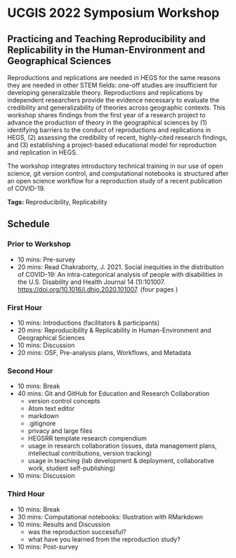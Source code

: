 # UCGIS 2022 Symposium Workshop

## Practicing and Teaching Reproducibility and Replicability in the Human-Environment and Geographical Sciences

Reproductions and replications are needed in HEGS for the same reasons they are needed in other STEM fields: one-off studies are insufficient for developing generalizable theory.
Reproductions and replications by independent researchers provide the evidence necessary to evaluate the credibility and generalizability of theories across geographic contexts.
This workshop shares findings from the first year of a research project to advance the production of theory in the geographical sciences by (1) identifying barriers to the conduct of reproductions and replications in HEGS, (2) assessing the credibility of recent, highly-cited research findings, and (3) establishing a project-based educational model for reproduction and replication in HEGS.

The workshop integrates introductory technical training in our use of open science, git version control, and computational notebooks   is structured after an open science workflow for a reproduction study of a recent publication of COVID-19.

**Tags:** Reproducibility, Replicability

## Schedule

### Prior to Workshop

- 10 mins: Pre-survey
- 20 mins: Read Chakraborty, J. 2021. Social inequities in the distribution of COVID-19: An intra-categorical analysis of people with disabilities in the U.S. Disability and Health Journal 14 (1):101007. https://doi.org/10.1016/j.dhjo.2020.101007. (four pages )

### First Hour

- 10 mins: Introductions (facilitators & participants)
- 20 mins: Reproducibility & Replicability in Human-Environment and Geographical Sciences
- 10 mins: Discussion
- 20 mins: OSF, Pre-analysis plans, Workflows, and Metadata

### Second Hour

- 10 mins: Break
- 40 mins: Git and GitHub for Education and Research Collaboration
  - version control concepts
  - Atom text editor
  - markdown
  - .gitignore
  - privacy and large files
  - HEGSRR template research compendium
  - usage in research collaboration (issues, data management plans, intellectual contributions, version tracking)
  - usage in teaching (lab development & deployment, collaborative work, student self-publishing)
- 10 mins: Discussion

### Third Hour

- 10 mins: Break
- 30 mins: Computational notebooks: Illustration with RMarkdown
- 10 mins: Results and Discussion
  - was the reproduction successful?
  - what have you learned from the reproduction study?
- 10 mins: Post-survey
